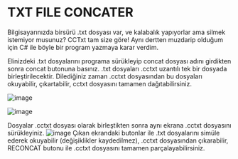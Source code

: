 # TXT FILE CONCATER

Bilgisayarınızda birsürü .txt dosyası var, ve kalabalık yapıyorlar ama silmek istemiyor musunuz? CCTxt tam size göre!
Aynı dertten muzdarip olduğum için C# ile böyle bir program yazmaya karar verdim.

Elinizdeki .txt dosyalarını programa sürükleyip concat dosyası adını girdikten sonra concat butonuna basınız.
.txt dosyaları .cctxt uzantılı tek bir dosyada birleştirilecektir. Dilediğiniz zaman .cctxt dosyasından bu dosyaları okuyabilir, çıkartabilir, cctxt dosyasını tamamen dağıtabilirsiniz.

![image](https://github.com/onatender/concattxt/assets/152275242/5bfd3b67-5dad-46c8-8fee-ff33b5c53408)


![image](https://github.com/onatender/concattxt/assets/152275242/8b538795-3de6-431d-b77f-655d75503b67)

Dosyalar .cctxt dosyası olarak birleştikten sonra aynı ekrana .cctxt dosyasını sürükleyiniz.
![image](https://github.com/onatender/concattxt/assets/152275242/cedbbc68-0ccf-44e0-a4d6-d2c58a38421b)
Çıkan ekrandaki butonlar ile .txt dosyalarını simüle ederek okuyabilir (değişiklikler kaydedilmez), .cctxt dosyasından çıkarabilir, RECONCAT butonu ile .cctxt dosyasını tamamen parçalayabilirsiniz.
